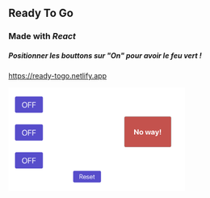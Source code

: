 ## Ready To Go

### Made with _React_

##### Positionner les bouttons sur "On" pour avoir le feu vert !

https://ready-togo.netlify.app

  <img src="./picture.png" width="350" alt="picture">

